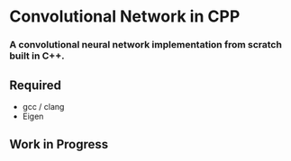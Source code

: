 # Convolutional Network in CPP 
### A convolutional neural network implementation from scratch built in C++.

## Required 
- gcc / clang
- Eigen

## Work in Progress
  
